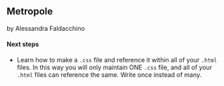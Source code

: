 ## Metropole

by Alessandra Faldacchino

#### Next steps

* Learn how to make a `.css` file and reference it within all of your `.html` files. In this way you will only maintain ONE `.css` file, and all of your `.html` files can reference the same. Write once instead of many.
